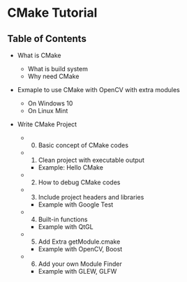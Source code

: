 # CMake Tutorial

## Table of Contents

* What is CMake
  * What is build system
  * Why need CMake

* Exmaple to use CMake with OpenCV with extra modules
  * On Windows 10
  * On Linux Mint

* Write CMake Project
  * 0. Basic concept of CMake codes
  * 1. Clean project with executable output 
    * Example: Hello CMake
  * 2. How to debug CMake codes
  * 3. Include project headers and libraries
    * Example with Google Test
  * 4. Built-in functions
    * Example with QtGL
  * 5. Add Extra getModule.cmake
    * Example with OpenCV, Boost
  * 6. Add your own Module Finder
    * Example with GLEW, GLFW
